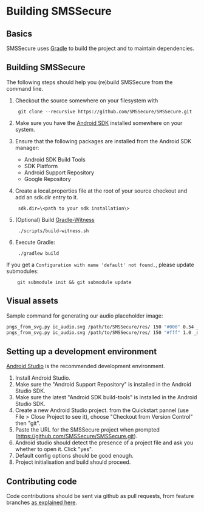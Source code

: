 Building SMSSecure
=====================

Basics
------

SMSSecure uses [Gradle](http://gradle.org) to build the project and to maintain
dependencies.

Building SMSSecure
-------------------

The following steps should help you (re)build SMSSecure from the command line.

1. Checkout the source somewhere on your filesystem with

        git clone --recursive https://github.com/SMSSecure/SMSSecure.git

2. Make sure you have the [Android SDK](https://developer.android.com/sdk/index.html) installed somewhere on your system.
3. Ensure that the following packages are installed from the Android SDK manager:
    * Android SDK Build Tools
    * SDK Platform
    * Android Support Repository
    * Google Repository
4. Create a local.properties file at the root of your source checkout and add an sdk.dir entry to it.

        sdk.dir=\<path to your sdk installation\>

5. (Optional) Build [Gradle-Witness](https://github.com/WhisperSystems/gradle-witness)

        ./scripts/build-witness.sh

6. Execute Gradle:

        ./gradlew build

If you get a `Configuration with name 'default' not found.`, please update submodules:

        git submodule init && git submodule update

Visual assets
----------------------

Sample command for generating our audio placeholder image:

```bash
pngs_from_svg.py ic_audio.svg /path/to/SMSSecure/res/ 150 "#000" 0.54 _light
pngs_from_svg.py ic_audio.svg /path/to/SMSSecure/res/ 150 "#fff" 1.0 _dark
```

Setting up a development environment
------------------------------------

[Android Studio](https://developer.android.com/sdk/installing/studio.html) is the recommended development environment.

1. Install Android Studio.
2. Make sure the "Android Support Repository" is installed in the Android Studio SDK.
3. Make sure the latest "Android SDK build-tools" is installed in the Android Studio SDK.
4. Create a new Android Studio project. from the Quickstart pannel (use File > Close Project to see it), choose "Checkout from Version Control" then "git".
5. Paste the URL for the SMSSecure project when prompted (https://github.com/SMSSecure/SMSSecure.git).
6. Android studio should detect the presence of a project file and ask you whether to open it. Click "yes".
7. Default config options should be good enough.
8. Project initialisation and build should proceed.

Contributing code
-----------------

Code contributions should be sent via github as pull requests, from feature branches [as explained here](https://help.github.com/articles/using-pull-requests).
